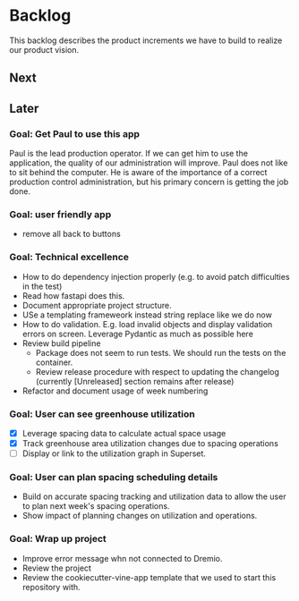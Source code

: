 # Backlog

This backlog describes the product increments we have to build to realize our product vision.

## Next

## Later

### Goal: Get Paul to use this app

Paul is the lead production operator.
If we can get him to use the application, the quality of our administration will improve.
Paul does not like to sit behind the computer.
He is aware of the importance of a correct production control administration,
but his primary concern is getting the job done.

### Goal: user friendly app

- remove all back to buttons

### Goal: Technical excellence

- How to do dependency injection properly (e.g. to avoid patch difficulties in the test)
- Read how fastapi does this.
- Document appropriate project structure.
- USe a templating frameweork instead string replace like we do now
- How to do validation. E.g. load invalid objects and display validation errors on screen.
  Leverage Pydantic as much as possible here
- Review build pipeline
  - Package does not seem to run tests. We should run the tests on the container.
  - Review release procedure with respect to updating the changelog (currently [Unreleased] section remains after release)
- Refactor and document usage of week numbering

### Goal: User can see greenhouse utilization

- [x] Leverage spacing data to calculate actual space usage
- [x] Track greenhouse area utilization changes due to spacing operations
- [ ] Display or link to the utilization graph in Superset.

### Goal: User can plan spacing scheduling details

- Build on accurate spacing tracking and utilization data
  to allow the user to plan next week's spacing operations.
- Show impact of planning changes on utilization and operations.

### Goal: Wrap up project

- Improve error message whn not connected to Dremio.
- Review the project
- Review the cookiecutter-vine-app template that we used to start this repository with.
